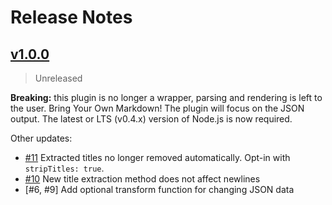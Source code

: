 # Release Notes

## [v1.0.0]

> Unreleased

**Breaking:** this plugin is no longer a wrapper, parsing and rendering is left to the user. Bring Your Own Markdown! The plugin will focus on the JSON output. The latest or LTS (v0.4.x) version of Node.js is now required.

Other updates:

- [#11] Extracted titles no longer removed automatically. Opt-in with `stripTitles: true`.
- [#10] New title extraction method does not affect newlines
- [#6, #9] Add optional transform function for changing JSON data

[#11]: https://github.com/sparkartgroup/gulp-markdown-to-json/issues/11
[#10]: https://github.com/sparkartgroup/gulp-markdown-to-json/issues/10
[#6]: https://github.com/sparkartgroup/gulp-markdown-to-json/issues/6
[#9]: https://github.com/sparkartgroup/gulp-markdown-to-json/issues/9
[v1.0.0]: https://github.com/sparkartgroup/gulp-markdown-to-json/compare/v0.4.0...v1.0.0

